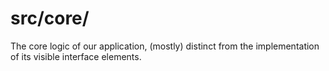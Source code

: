 # src/core/

The core logic of our application, (mostly) distinct from the implementation of its visible interface elements.
